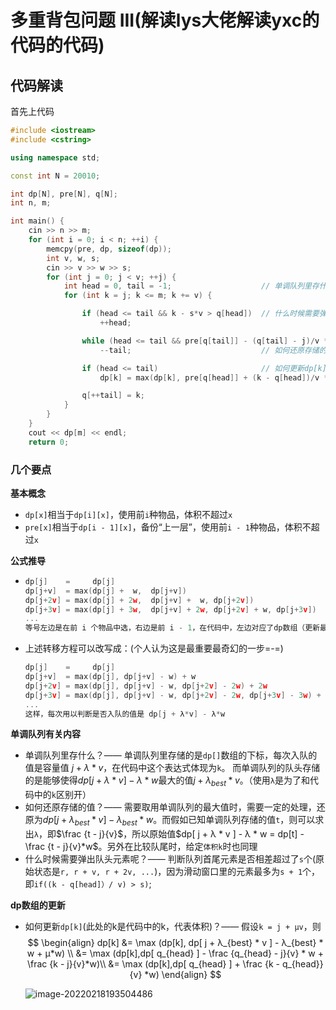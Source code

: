 # 多重背包问题 III(解读lys大佬解读yxc的代码的代码)

## 代码解读

首先上代码

```cpp
#include <iostream>
#include <cstring>

using namespace std;

const int N = 20010;

int dp[N], pre[N], q[N];
int n, m;

int main() {
    cin >> n >> m;
    for (int i = 0; i < n; ++i) {
        memcpy(pre, dp, sizeof(dp));
        int v, w, s;
        cin >> v >> w >> s;
        for (int j = 0; j < v; ++j) {
            int head = 0, tail = -1;					// 单调队列里存什么？
            for (int k = j; k <= m; k += v) {

                if (head <= tail && k - s*v > q[head])	// 什么时候需要弹出队头元素？
                    ++head;

                while (head <= tail && pre[q[tail]] - (q[tail] - j)/v * w <= pre[k] - (k - j)/v * w)
                    --tail;								// 如何还原存储的值？

                if (head <= tail)						// 如何更新dp[k]
                    dp[k] = max(dp[k], pre[q[head]] + (k - q[head])/v * w);

                q[++tail] = k;
            }
        }
    }
    cout << dp[m] << endl;
    return 0;
```

### 几个要点

**基本概念**

- `dp[x]`相当于`dp[i][x]`，使用前`i`种物品，体积不超过`x`
- `pre[x]`相当于`dp[i - 1][x]`，备份“上一层”，使用前`i - 1`种物品，体积不超过`x`

**公式推导**

- ```cpp
  dp[j]    =     dp[j]
  dp[j+v]  = max(dp[j] +  w,  dp[j+v])
  dp[j+2v] = max(dp[j] + 2w,  dp[j+v] +  w, dp[j+2v])
  dp[j+3v] = max(dp[j] + 3w,  dp[j+v] + 2w, dp[j+2v] + w, dp[j+3v])
  ...
  等号左边是在前 i 个物品中选，右边是前 i - 1，在代码中，左边对应了dp数组（更新最大值时的左侧），右边对应了pre数组（更新单调队列时）
  ```

- 上述转移方程可以改写成：(个人认为这是最重要最奇幻的一步=-=)

  ```cpp
  dp[j]    =     dp[j]
  dp[j+v]  = max(dp[j], dp[j+v] - w) + w
  dp[j+2v] = max(dp[j], dp[j+v] - w, dp[j+2v] - 2w) + 2w
  dp[j+3v] = max(dp[j], dp[j+v] - w, dp[j+2v] - 2w, dp[j+3v] - 3w) + 3w
  ...
  这样，每次用以判断是否入队的值是 dp[j + λ*v] - λ*w
  ```

**单调队列有关内容**

- 单调队列里存什么？—— 单调队列里存储的是`dp[]`数组的下标，每次入队的值是容量值 $j + λ * v$，在代码中这个表达式体现为`k`。 而单调队列的队头存储的是能够使得$dp[ j + λ * v ] - λ * w$最大的值$j + λ_{best} * v$。（使用`λ`是为了和代码中的`k`区别开）
- 如何还原存储的值？—— 需要取用单调队列的最大值时，需要一定的处理，还原为$dp[ j + λ_{best} * v ] - λ_{best} * w$。而假如已知单调队列存储的值`t`，则可以求出`λ`，即$\frac {t - j}{v}$，所以原始值$dp[ j + λ * v ] - λ * w = dp[t] - \frac {t - j}{v}*w$。另外在比较队尾时，给定`体积k`时也同理
- 什么时候需要弹出队头元素呢？—— 判断队列首尾元素是否相差超过了`s`个(原始状态是`r, r + v, r + 2v, ...`)，因为滑动窗口里的元素最多为`s + 1`个，即`if((k - q[head]）/ v) > s)`;

**dp数组的更新**

- 如何更新`dp[k]`(此处的k是代码中的k，代表体积)？—— 假设`k = j + μv`，则
  $$
  \begin{align} 
  dp[k] &= \max (dp[k], dp[ j + λ_{best} * v ] - λ_{best} * w + μ*w) \\
  &= \max (dp[k],dp[ q_{head} ] - \frac {q_{head} - j}{v} * w +  \frac {k - j}{v}*w)\\
  &= \max (dp[k],dp[ q_{head} ] + \frac {k - q_{head}}{v} *w)
  \end{align}
  $$

  ![image-20220218193504486](https://s2.loli.net/2022/02/18/OfGHhms2aQvYWyM.png)